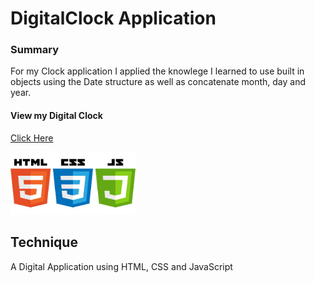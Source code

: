 # DigitalClock Application

### Summary
For my Clock application I applied the knowlege I learned to use built in objects using the Date structure as well as concatenate month, day and year. 

#### View my Digital Clock
[Click Here](https://graceec.github.io/DigitalClock/)


<img src ="language.jpg" width="200" height="100">


## Technique
A Digital Application using HTML, CSS and JavaScript
